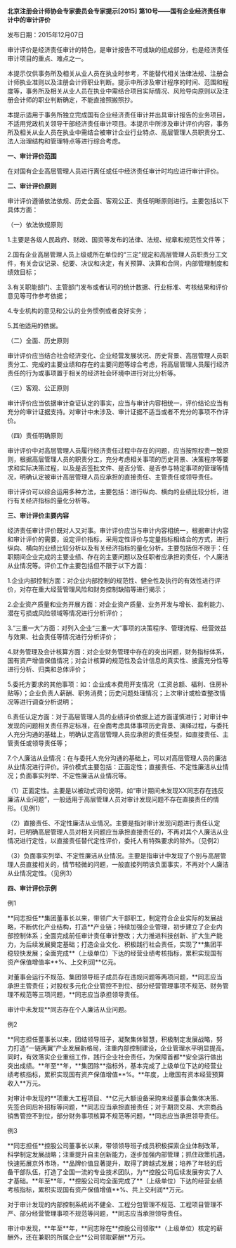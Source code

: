 **北京注册会计师协会专家委员会专家提示[2015]**
**第10号——国有企业经济责任审计中的审计评价**

发布日期：2015年12月07日

审计评价是经济责任审计的特色，是审计报告不可或缺的组成部分，也是经济责任审计项目的重点、难点之一。

本提示仅供事务所及相关从业人员在执业时参考，不能替代相关法律法规、注册会计师执业准则以及注册会计师职业判断。提示中所涉及审计程序的时间、范围和程度等，事务所及相关从业人员在执业中需结合项目实际情况、风险导向原则以及注册会计师的职业判断确定，不能直接照搬照抄。

本提示适用于事务所独立完成国有企业经济责任审计并出具审计报告的业务项目，不适用党政机关领导干部经济责任审计项目。本提示中所涉及审计评价内容，事务所及相关从业人员在执业中需结合被审计企业行业特点、高层管理人员职责分工、法人治理结构和管理特点等进行综合考虑。

**一、审计评价范围**

在对国有企业高层管理人员进行离任或任中经济责任审计时均应进行审计评价。

**二、审计评价原则**

审计评价遵循依法依规、历史全面、客观公正、责任明晰原则进行。主要包括以下具体方面：

（一）依法依规原则

1.主要是各级人民政府、财政、国资等发布的法律、法规、规章和规范性文件等；

2.国有企业高层管理人员上级或所在单位的“三定”规定和高层管理人员职责分工文件，有关会议记录、纪要、决议和决定，有关预算、决算和合同，内部管理制度和绩效目标；

3.有关职能部门、主管部门发布或者认可的统计数据、行业标准、考核结果和评价意见等可作参考依据；

4.专业机构的意见和公认的业务惯例或者良好实务；

5.其他适用的依据。

（二）全面、历史原则

审计评价应当结合社会经济变化、企业经营发展状况、历史背景、高层管理人员职责分工、完成的主要业绩和存在的主要问题等综合考虑，将高层管理人员履行经济责任的行为或事项置于相关的经济社会环境中进行对比分析等。

（三）客观、公正原则

审计评价应当依据审计查证认定的事实，应当与审计内容相统一，评价结论应当有充分的审计证据支持。对审计中未涉及、审计证据不适当或者不充分的事项不作评价。

（四）责任明确原则

审计评价中对高层管理人员履行经济责任过程中存在的问题，应当按照权责一致原则，根据高层管理人员的职责分工，充分考虑相关事项的历史背景、决策程序等要求和实际决策过程，以及是否签批文件、是否分管、是否参与特定事项的管理等情况，明确认定被审计高层管理人员应承担的直接责任、主管责任或领导责任。

审计评价可以综合运用多种方法，主要包括：进行纵向、横向的业绩比较分析，进行有关经济指标的量化分析等。

**三、审计评价主要内容**

经济责任审计评价既对人又对事。审计评价应当与审计内容相统一，根据审计内容和审计评价的需要，设定评价指标，采用定性评价与定量指标相结合的方式，进行纵向、横向的业绩比较分析以及有关经济指标的量化分析。主要包括但不限于：任职期间企业完成的主要业绩、存在的主要问题以及任职者应承担的责任，个人廉洁从业情况等。评价工作主要包括但不限于以下方面：

1.企业内部控制方面：对企业内部控制的规范性、健全性及执行的有效性进行评价，对存在重大经营管理风险和财务控制缺陷等进行揭示；

2.企业资产质量和业务开展方面：对企业资产质量、业务开发与增长、盈利能力、潜在亏损或风险领域等情况进行分析评价；

3.“三重一大”方面：对列入企业“三重一大”事项的决策程序、管理流程、经营效益与效果、社会责任等情况进行分析评价；

4.财务管理及会计核算方面：对企业财务管理中存在的突出问题，财务指标体系，国有资产增值保值情况；对会计核算的规范性及会计信息的真实性、披露充分性等进行分析、归类和总体评价；

5.委托方要求的其他事项：如：企业成本费用开支情况（工资总额、福利、住房补贴等）；企业负责人薪酬、职务消费；历史问题处理情况；上次审计或检查整改情况等进行调查分析说明；

6.责任认定方面：对于高层管理人员的业绩评价依据上述方面谨慎进行；对审计中发现的问题相关责任界定标准，在全面考虑具体事项历史背景、演绎过程，与委托人充分沟通的基础上，明确认定高层管理人员应承担的责任类型，如直接责任、主管责任或领导责任等；

7.个人廉洁从业情况：在与委托人充分沟通的基础上，可以对高层管理人员的廉洁从业情况进行评价。评价模式主要包括：正面定性；直接责任、不定性廉洁从业情况；负面事实列举、不定性廉洁从业情况等。

（1）正面定性。主要是以被动式词句说明，如“审计期间未发现XX同志存在违反廉洁从业问题”，一般适用于高层管理人员对审计发现问题不存在直接责任的情形。（见例1）

（2）直接责任、不定性廉洁从业情况。主要是指对审计发现问题进行责任认定时，已明确高层管理人员对相关问题应当承担直接责任的，不再对其个人廉洁从业情况进行定性，以直接责任替代定性评价，委托人有特殊要求的除外。（见例2）

（3）负面事实列举、不定性廉洁从业情况。主要是指审计中发现了个别与高层管理人员直接相关的，情节轻微的问题，一般直接列明该负面事实，不再对个人廉洁从业情况定性。（见例3）

**四、审计评价示例**

例1

\*\*同志担任\*\*集团董事长以来，带领广大干部职工，制定符合企业实际的发展战略，不断优化产业结构，打造\*\*产业链；持续加强企业管理，初步建立了企业内部控制体系；全面完成前任审计责任审计整改；大力推进科技创新、扩大生产能力，为后续发展奠定基础；打造企业文化、积极践行社会责任，实现了\*\*集团平稳较快发展；全面完成\*\*（上级单位）下达的经营业绩考核指标，累积实现国有资产保值增值率\*\*%、上交利润\*\*亿元。

对董事会运行不规范、集团领导班子成员存在违规问题等两项问题，\*\*同志应当承担主管责任；对股权多元化企业管控不到位、部分经营管理事项不规范、财务管理不规范等三项问题，\*\*同志应当承担领导责任。

审计中未发现\*\*同志存在个人廉洁从业问题。

例2

\*\*同志担任董事长以来，团结领导班子，凝聚集体智慧，积极制定发展战略，努力打造“一链两翼”产业发展新格局，注重内部控制建设，企业管理水平明显提高。同时，有效落实企业重组工作，践行企业社会责任，为保障首都\*\*安全运行做出突出成绩。\*\*年至\*\*年，\*\*集团除\*\*指标外，基本完成了上级单位下达的经营业绩考核指标，累积实现国有资产保值增值\*\*%。\*\*年度，上缴国有资本经营预算收入\*\*万元。

对审计中发现的\*\*项重大工程项目、\*\*亿元大额设备采购未经董事会集体决策、先签合同后补招标等问题，\*\*同志应当承担直接责任；对于期货交易、大宗商品销售管控不到位，部分财务事项核算不规范等问题，\*\*同志应当承担领导责任。

例3

\*\*同志担任\*\*控股公司董事长以来，带领领导班子成员积极探索企业体制改革，科学制定发展战略；注重提升自主创新能力，逐步加强内部管理；抓住政策机遇，快速拓展京外市场，\*\*品牌价值显著提升，取得了跨越式发展；培养了年轻的后备干部队伍，打造了全国一流的专业技术团队，为\*\*控股公司后续发展夯实了人才基础。\*\*年至\*\*年，\*\*控股公司均全面完成了\*\*（上级单位）下达的经营业绩考核指标，累积实现国有资产保值增值\*\*%、共上交利润\*\*万元。

对于审计发现的内部控制系统尚不健全、工程分包管理不规范、工程项目管理不严、部分经营管理事项不规范等问题，\*\*同志应当承担领导责任。

审计中发现，\*\*年至\*\*年，\*\*同志除在\*\*控股公司领取\*\*（上级单位）核定的薪酬外，还在兼职的所属企业\*\*公司领取薪酬\*\*万元。
